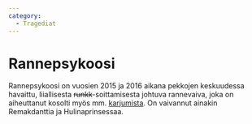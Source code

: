 ```yaml
---
category:
  - Tragediat
---
```


# Rannepsykoosi

Rannepsykoosi on vuosien 2015 ja 2016 aikana pekkojen keskuudessa havaittu, liiallisesta <strike>runkk</strike>-soittamisesta johtuva rannevaiva, joka on aiheuttanut kosolti myös mm. [karjumista](Karjuminen). On vaivannut ainakin Remakdanttia ja Hulinaprinsessaa.